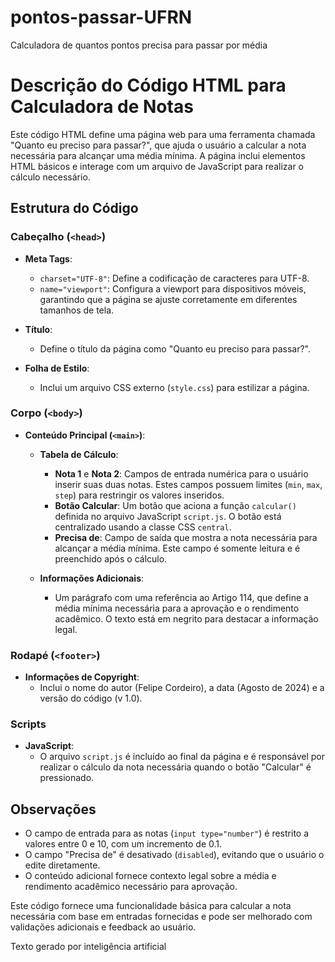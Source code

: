# pontos-passar-UFRN
Calculadora de quantos pontos precisa para passar por média

# Descrição do Código HTML para Calculadora de Notas

Este código HTML define uma página web para uma ferramenta chamada "Quanto eu preciso para passar?", que ajuda o usuário a calcular a nota necessária para alcançar uma média mínima. A página inclui elementos HTML básicos e interage com um arquivo de JavaScript para realizar o cálculo necessário.

## Estrutura do Código

### Cabeçalho (`<head>`)

- **Meta Tags**:
  - `charset="UTF-8"`: Define a codificação de caracteres para UTF-8.
  - `name="viewport"`: Configura a viewport para dispositivos móveis, garantindo que a página se ajuste corretamente em diferentes tamanhos de tela.

- **Título**:
  - Define o título da página como "Quanto eu preciso para passar?".

- **Folha de Estilo**:
  - Inclui um arquivo CSS externo (`style.css`) para estilizar a página.

### Corpo (`<body>`)

- **Conteúdo Principal (`<main>`)**:
  - **Tabela de Cálculo**:
    - **Nota 1** e **Nota 2**: Campos de entrada numérica para o usuário inserir suas duas notas. Estes campos possuem limites (`min`, `max`, `step`) para restringir os valores inseridos.
    - **Botão Calcular**: Um botão que aciona a função `calcular()` definida no arquivo JavaScript `script.js`. O botão está centralizado usando a classe CSS `central`.
    - **Precisa de**: Campo de saída que mostra a nota necessária para alcançar a média mínima. Este campo é somente leitura e é preenchido após o cálculo.

  - **Informações Adicionais**:
    - Um parágrafo com uma referência ao Artigo 114, que define a média mínima necessária para a aprovação e o rendimento acadêmico. O texto está em negrito para destacar a informação legal.

### Rodapé (`<footer>`)

- **Informações de Copyright**:
  - Inclui o nome do autor (Felipe Cordeiro), a data (Agosto de 2024) e a versão do código (v 1.0).

### Scripts

- **JavaScript**:
  - O arquivo `script.js` é incluído ao final da página e é responsável por realizar o cálculo da nota necessária quando o botão "Calcular" é pressionado.

## Observações

- O campo de entrada para as notas (`input type="number"`) é restrito a valores entre 0 e 10, com um incremento de 0.1.
- O campo "Precisa de" é desativado (`disabled`), evitando que o usuário o edite diretamente.
- O conteúdo adicional fornece contexto legal sobre a média e rendimento acadêmico necessário para aprovação.

Este código fornece uma funcionalidade básica para calcular a nota necessária com base em entradas fornecidas e pode ser melhorado com validações adicionais e feedback ao usuário.

Texto gerado por inteligência artificial
